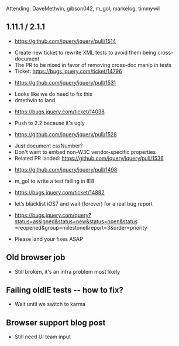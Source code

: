 Attending: DaveMethvin, gibson042, m_gol, markelog, timmywil

## 1.11.1 / 2.1.1
* https://github.com/jquery/jquery/pull/1514
 - Create new ticket to rewrite XML tests to avoid them being cross-document
 - The PR to be nixed in favor of removing cross-doc manip in tests
 - Ticket: https://bugs.jquery.com/ticket/14796
* https://github.com/jquery/jquery/pull/1531
 - Looks like we do need to fix this
 - dmethvin to land
* https://bugs.jquery.com/ticket/14038
 - Push to 2.2 because it's ugly
* https://github.com/jquery/jquery/pull/1528
 - Just document cssNumber?
 - Don't want to embed non-W3C vendor-specific properties
 - Related PR landed: https://github.com/jquery/jquery/pull/1536
* https://github.com/jquery/jquery/pull/1498
 - m_gol to write a test failing in IE8
* https://bugs.jquery.com/ticket/14882
 - let’s blacklist iOS7 and wait (forever) for a real bug report
* https://bugs.jquery.com/query?status=assigned&status=new&status=open&status =reopened&group=milestone&report=3&order=priority
 - Please land your fixes ASAP

## Old browser job
* Still broken, it's an infra problem most likely

## Failing oldIE tests -- how to fix?
* Wait until we switch to karma

## Browser support blog post
* Still need UI team input

